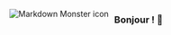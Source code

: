 <img src="https://media.istockphoto.com/id/1390716712/photo/data-science-concept.jpg?b=1&s=170667a&w=0&k=20&c=SBAD83tBPMRZoUn1be-7xaltZ_cpPDxlRLcvhwW5MHs="
     alt="Markdown Monster icon"
     style="float: left; margin-right: 10px;" />

### Bonjour ! 👋


